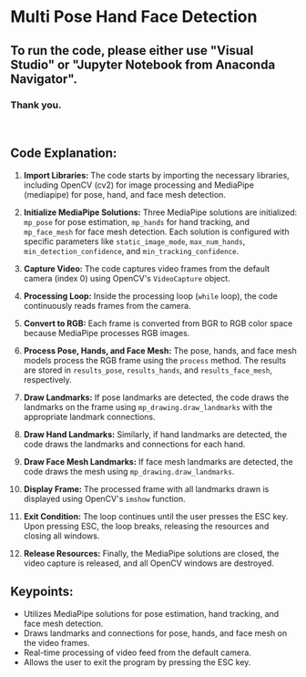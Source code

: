 # Multi Pose Hand Face Detection

## To run the code, please either use "Visual Studio" or "Jupyter Notebook from Anaconda Navigator".

### Thank you.

<br>

## Code Explanation:

1. **Import Libraries:** The code starts by importing the necessary libraries, including OpenCV (cv2) for image processing and MediaPipe (mediapipe) for pose, hand, and face mesh detection.

2. **Initialize MediaPipe Solutions:** Three MediaPipe solutions are initialized: `mp_pose` for pose estimation, `mp_hands` for hand tracking, and `mp_face_mesh` for face mesh detection. Each solution is configured with specific parameters like `static_image_mode`, `max_num_hands`, `min_detection_confidence`, and `min_tracking_confidence`.

3. **Capture Video:** The code captures video frames from the default camera (index 0) using OpenCV's `VideoCapture` object.

4. **Processing Loop:** Inside the processing loop (`while` loop), the code continuously reads frames from the camera.

5. **Convert to RGB:** Each frame is converted from BGR to RGB color space because MediaPipe processes RGB images.

6. **Process Pose, Hands, and Face Mesh:** The pose, hands, and face mesh models process the RGB frame using the `process` method. The results are stored in `results_pose`, `results_hands`, and `results_face_mesh`, respectively.

7. **Draw Landmarks:** If pose landmarks are detected, the code draws the landmarks on the frame using `mp_drawing.draw_landmarks` with the appropriate landmark connections.

8. **Draw Hand Landmarks:** Similarly, if hand landmarks are detected, the code draws the landmarks and connections for each hand.

9. **Draw Face Mesh Landmarks:** If face mesh landmarks are detected, the code draws the mesh using `mp_drawing.draw_landmarks`.

10. **Display Frame:** The processed frame with all landmarks drawn is displayed using OpenCV's `imshow` function.

11. **Exit Condition:** The loop continues until the user presses the ESC key. Upon pressing ESC, the loop breaks, releasing the resources and closing all windows.

12. **Release Resources:** Finally, the MediaPipe solutions are closed, the video capture is released, and all OpenCV windows are destroyed.

## Keypoints:
- Utilizes MediaPipe solutions for pose estimation, hand tracking, and face mesh detection.
- Draws landmarks and connections for pose, hands, and face mesh on the video frames.
- Real-time processing of video feed from the default camera.
- Allows the user to exit the program by pressing the ESC key.
